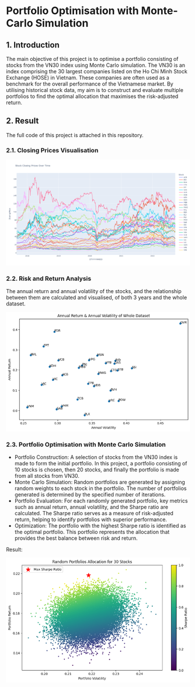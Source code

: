 # Portfolio Optimisation with Monte-Carlo Simulation

## 1. Introduction

The main objective of this project is to optimise a portfolio consisting of stocks from the VN30 index using Monte Carlo simulation. The VN30 is an index comprising the 30 largest companies listed on the Ho Chi Minh Stock Exchange (HOSE) in Vietnam. These companies are often used as a benchmark for the overall performance of the Vietnamese market. By utilising historical stock data, my aim is to construct and evaluate multiple portfolios to find the optimal allocation that maximises the risk-adjusted return.

## 2. Result

The full code of this project is attached in this repository.

### 2.1. Closing Prices Visualisation

![Stock Closing Prices Over Time](https://github.com/nam-anh-21/Portfolio-Optimisation-with-Monte-Carlo-Simulation/blob/main/Stock%20Closing%20Prices%20Over%20Time.png)

### 2.2. Risk and Return Analysis

The annual return and annual volatility of the stocks, and the relationship between them are calculated and visualised, of both 3 years and the whole dataset.

![Annual Return & Annual Volatility](https://github.com/nam-anh-21/Portfolio-Optimisation-with-Monte-Carlo-Simulation/blob/main/Annual%20Return%20%26%20Annual%20Volatility.png)

### 2.3. Portfolio Optimisation with Monte Carlo Simulation

- Portfolio Construction: A selection of stocks from the VN30 index is made to form the initial portfolio. In this project, a portfolio consisting of 10 stocks is chosen, then 20 stocks, and finally the portfolio is made from all stocks from VN30.
- Monte Carlo Simulation: Random portfolios are generated by assigning random weights to each stock in the portfolio. The number of portfolios generated is determined by the specified number of iterations.
- Portfolio Evaluation: For each randomly generated portfolio, key metrics such as annual return, annual volatility, and the Sharpe ratio are calculated. The Sharpe ratio serves as a measure of risk-adjusted return, helping to identify portfolios with superior performance.
- Optimization: The portfolio with the highest Sharpe ratio is identified as the optimal portfolio. This portfolio represents the allocation that provides the best balance between risk and return.

Result:

![Random Portfolios Allocation for 30 Stocks](https://github.com/nam-anh-21/Portfolio-Optimisation-with-Monte-Carlo-Simulation/blob/main/Random%20Portfolios%20Allocation%20for%2030%20Stocks.png)
